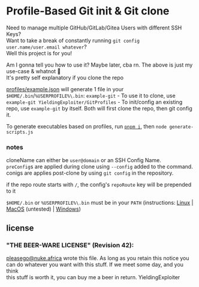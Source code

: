 <!--
 @license "THE BEER-WARE LICENSE" (Revision 42):
 <pleasego@nuke.africa> wrote this file. As long as you retain this notice you
 can do whatever you want with this stuff. If we meet some day, and you think
 this stuff is worth it, you can buy me a beer in return | YieldingExploiter
-->


# Profile-Based Git init & Git clone

Need to manage multiple GitHub/GitLab/Gitea Users with different SSH Keys?<br/>
Want to take a break of constantly running `git config user.name/user.email whatever`?<br/>
Well this project is for you!

Am I gonna tell you how to use it? Maybe later, cba rn. The above is just my use-case & whatnot :shrug:<br/>
It's pretty self explanatory if you clone the repo

[profiles/example.json](profiles/example.json) will generate 1 file in your `$HOME/.bin`/`%USERPROFILE%\.bin`: `example-git` - To use it to clone, use `example-git YieldingExploiter/GitProfiles` - To init/config an existing repo, use `example-git` by itself. Both will first clone the repo, then git config it.


To generate executables based on profiles, run [`pnpm i`](https://pnpm.io), then `node generate-scripts.js`

### notes
cloneName can either be `user@domain` or an SSH Config Name.<br/>
`preConfig`s are applied during clone using `--config` added to the command.<br/>
conigs are applies post-clone by using `git config` in the repository.

if the repo route starts with `/`, the config's `repoRoute` key will be prepended to it

`$HOME/.bin` or `%USERPROFILE%\.bin` must be in your `PATH` (instructions: [Linux](https://www.howtogeek.com/658904/how-to-add-a-directory-to-your-path-in-linux/) | [MacOS](https://techpp.com/2021/09/08/set-path-variable-in-macos-guide/) (untested) | [Windows](https://stackoverflow.com/questions/44272416/how-to-add-a-folder-to-path-environment-variable-in-windows-10-with-screensho))

## license
### "THE BEER-WARE LICENSE" (Revision 42):

<pleasego@nuke.africa> wrote this file.  As long as you retain this notice you<br/>
can do whatever you want with this stuff. If we meet some day, and you think<br/>
this stuff is worth it, you can buy me a beer in return.   YieldingExploiter
